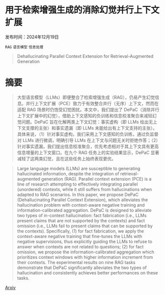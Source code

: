 # 用于检索增强生成的消除幻觉并行上下文扩展

发布时间：2024年12月19日

`RAG` `语言模型` `信息处理`

> Dehallucinating Parallel Context Extension for Retrieval-Augmented Generation

# 摘要

> 大型语言模型（LLMs）即便整合了检索增强生成（RAG），仍易产生幻觉信息。并行上下文扩展（PCE）致力于有效整合并行（无序）上下文，然而在适配 RAG 场景时仍饱受幻觉困扰。本文中，我们提出了 DePaC（消除并行上下文扩展中的幻觉），借助上下文感知的负训练和信息校准聚合来减轻幻觉问题。DePaC 旨在化解两类上下文幻觉：事实虚构（即 LLMs 给出无上下文支撑的主张）和事实遗漏（即 LLMs 未能给出有上下文支持的主张）。具体来说，（1）针对事实虚构，我们采用上下文感知的负训练，通过负监督对 LLMs 进行微调，明确引导 LLMs 在上下文与问题无关时拒绝作答；（2）针对事实遗漏，我们提出信息校准聚合，优先考虑相对于其上下文具有更高信息增量的上下文窗口。在九个 RAG 任务上的实验结果显示，DePaC 显著减轻了这两类幻觉，且在这些任务上始终表现更优。

> Large language models (LLMs) are susceptible to generating hallucinated information, despite the integration of retrieval-augmented generation (RAG). Parallel context extension (PCE) is a line of research attempting to effectively integrating parallel (unordered) contexts, while it still suffers from hallucinations when adapted to RAG scenarios. In this paper, we propose DePaC (Dehallucinating Parallel Context Extension), which alleviates the hallucination problem with context-aware negative training and information-calibrated aggregation. DePaC is designed to alleviate two types of in-context hallucination: fact fabrication (i.e., LLMs present claims that are not supported by the contexts) and fact omission (i.e., LLMs fail to present claims that can be supported by the contexts). Specifically, (1) for fact fabrication, we apply the context-aware negative training that fine-tunes the LLMs with negative supervisions, thus explicitly guiding the LLMs to refuse to answer when contexts are not related to questions; (2) for fact omission, we propose the information-calibrated aggregation which prioritizes context windows with higher information increment from their contexts. The experimental results on nine RAG tasks demonstrate that DePaC significantly alleviates the two types of hallucination and consistently achieves better performances on these tasks.

[Arxiv](https://arxiv.org/abs/2412.14905)